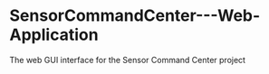 # SensorCommandCenter---Web-Application
The web GUI interface for the Sensor Command Center project
